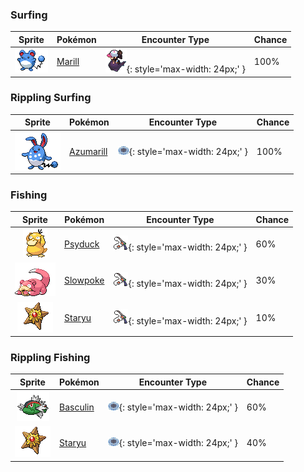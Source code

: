 

### Surfing

| Sprite | Pokémon | Encounter Type | Chance |
| :---: | --- | :---: | --- |
| ![marill](../../assets/sprites/marill/front.gif) | [Marill](../../pokemon/marill.md/) | ![Surfing](../../assets/encounter_types/surfing.png){: style='max-width: 24px;' } | 100%

### Rippling Surfing

| Sprite | Pokémon | Encounter Type | Chance |
| :---: | --- | :---: | --- |
| ![azumarill](../../assets/sprites/azumarill/front.gif) | [Azumarill](../../pokemon/azumarill.md/) | ![Rippling Surfing](../../assets/encounter_types/rippling_surfing.png){: style='max-width: 24px;' } | 100%

### Fishing

| Sprite | Pokémon | Encounter Type | Chance |
| :---: | --- | :---: | --- |
| ![psyduck](../../assets/sprites/psyduck/front.gif) | [Psyduck](../../pokemon/psyduck.md/) | ![Fishing](../../assets/encounter_types/fishing.png){: style='max-width: 24px;' } | 60% |
| ![slowpoke](../../assets/sprites/slowpoke/front.gif) | [Slowpoke](../../pokemon/slowpoke.md/) | ![Fishing](../../assets/encounter_types/fishing.png){: style='max-width: 24px;' } | 30% |
| ![staryu](../../assets/sprites/staryu/front.gif) | [Staryu](../../pokemon/staryu.md/) | ![Fishing](../../assets/encounter_types/fishing.png){: style='max-width: 24px;' } | 10%

### Rippling Fishing

| Sprite | Pokémon | Encounter Type | Chance |
| :---: | --- | :---: | --- |
| ![basculin-red-striped](../../assets/sprites/basculin-red-striped/front.gif) | [Basculin](../../pokemon/basculin-red-striped.md/) | ![Rippling Fishing](../../assets/encounter_types/rippling_fishing.png){: style='max-width: 24px;' } | 60% |
| ![staryu](../../assets/sprites/staryu/front.gif) | [Staryu](../../pokemon/staryu.md/) | ![Rippling Fishing](../../assets/encounter_types/rippling_fishing.png){: style='max-width: 24px;' } | 40% |
